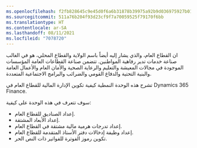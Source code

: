 ```yaml
---
ms.openlocfilehash: f2fb828645c9e45d0f6a6b31878b39975a92b9d036975927b01f0e3469689e79
ms.sourcegitcommit: 511a76b204f93d23cf9f7a70059525f79170f6bb
ms.translationtype: HT
ms.contentlocale: ar-SA
ms.lasthandoff: 08/11/2021
ms.locfileid: "7078720"
---
```

ان القطاع العام، والذي يشار إليه أيضاً باسم الولاية والقطاع المحلي، هو في الغالب صناعة خدمات تدير رفاهية المواطنين. تتضمن صناعة القطاعات العامة المؤسسات الموجودة في مجالات المعيشة والتعليم والرعاية الصحية والأمان العام والأعمال العامة والبنية التحتية والدفاع القومي والضرائب والبرامج الاجتماعية المتعددة.

تشرح هذه الوحدة النمطية كيفية تكوين الإدارة المالية للقطاع العام في Dynamics 365 Finance.

سوف تتعرف في هذه الوحدة على كيفية:

-   إعداد الصناديق للقطاع العام.
-   إعداد الأبعاد المشتقة.
-   إعداد تدرجات هرمية مالية مشتقة في القطاع العام.
-   إعداد وظيفة إدخالات دفتر الأستاذ المتقدمة للقطاع العام. 
-   تكوين رموز الفوترة للفواتير ذات النص الحر.
